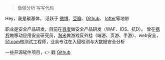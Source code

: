 > 做做分析 写写代码

Hey，我是碳基体， 活跃于 [微博](weibo.com/tanjiti)、[豆瓣](https://www.douban.com/people/tanjiti)、[Github](http://github.com/tanjiti)、 [lofter](http://tanjiti.lofter.com/)等地带

职业是安全产品研发，目前在[百度](https://www.baidu.com/)做安全产品研发（WAF、IDS、抗D）。 曾在[携程](http://www.ctrip.com/)做移动应用安全研究员，[淘米](http://www.61.com/)做游戏反外挂（端游、页游、手游）、web安全，[51.com](http://www.51.com/)做测试工程师，业余专注在入侵检测与大数据安全分析

一些开源软件项目，👉 戳 [Github](http://github.com/tanjiti)




